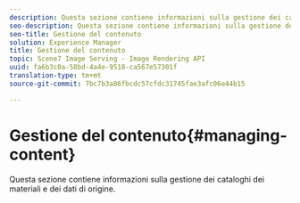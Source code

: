 ```yaml
---
description: Questa sezione contiene informazioni sulla gestione dei cataloghi dei materiali e dei dati di origine.
seo-description: Questa sezione contiene informazioni sulla gestione dei cataloghi dei materiali e dei dati di origine.
seo-title: Gestione del contenuto
solution: Experience Manager
title: Gestione del contenuto
topic: Scene7 Image Serving - Image Rendering API
uuid: fa6b3c0a-58bd-4a4e-9518-ca567e57301f
translation-type: tm+mt
source-git-commit: 7bc7b3a86fbcdc57cfdc31745fae3afc06e44b15

---
```



# Gestione del contenuto{#managing-content}

Questa sezione contiene informazioni sulla gestione dei cataloghi dei materiali e dei dati di origine.

